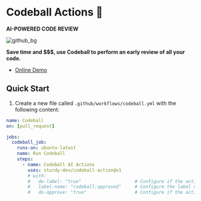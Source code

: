 # Codeball Actions 🔮

**AI-POWERED CODE REVIEW**

![github_bg](https://user-images.githubusercontent.com/47952/170700847-bb0cac65-f269-4758-955a-632c48f47290.png)

**Save time and $$$, use Codeball to perform an early review of all your code.**

- [Online Demo](https://codeball.ai/)

## Quick Start

1. Create a new file called `.github/workflows/codeball.yml` with the following content:

```yaml
name: Codeball
on: [pull_request]

jobs:
  codeball_job:
    runs-on: ubuntu-latest
    name: Run Codeball
    steps:
      - name: Codeball AI Actions
        uses: sturdy-dev/codeball-action@v1
        # with:
        #   do-label: "true"                    # Configure if the action should label approved contributions
        #   label-name: "codeball:approved"     # Configure the label name to set if Codeball approves the contribution
        #   do-approve: "true"                  # Configure if the action should approve PRs that have been approved by Codeball
```
